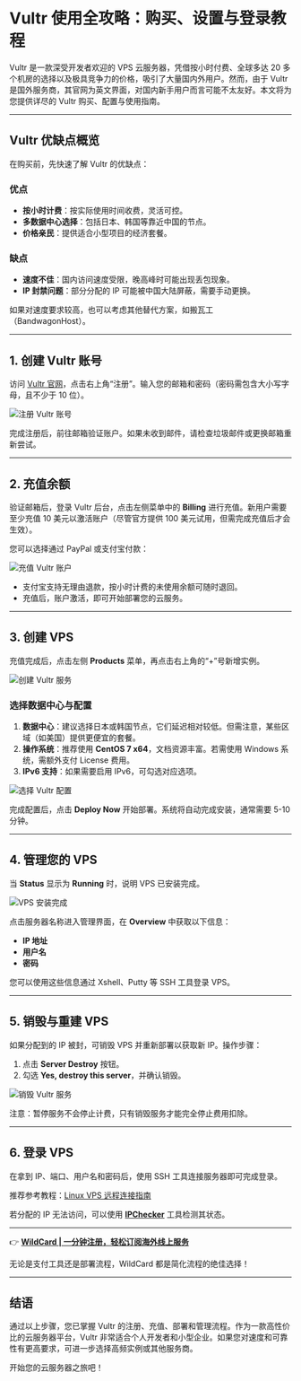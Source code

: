 # Vultr 使用全攻略：购买、设置与登录教程

Vultr 是一款深受开发者欢迎的 VPS 云服务器，凭借按小时付费、全球多达 20 多个机房的选择以及极具竞争力的价格，吸引了大量国内外用户。然而，由于 Vultr 是国外服务商，其官网为英文界面，对国内新手用户而言可能不太友好。本文将为您提供详尽的 Vultr 购买、配置与使用指南。

---

## Vultr 优缺点概览

在购买前，先快速了解 Vultr 的优缺点：

### 优点
- **按小时计费**：按实际使用时间收费，灵活可控。
- **多数据中心选择**：包括日本、韩国等靠近中国的节点。
- **价格亲民**：提供适合小型项目的经济套餐。

### 缺点
- **速度不佳**：国内访问速度受限，晚高峰时可能出现丢包现象。
- **IP 封禁问题**：部分分配的 IP 可能被中国大陆屏蔽，需要手动更换。

如果对速度要求较高，也可以考虑其他替代方案，如搬瓦工（BandwagonHost）。

---

## 1. 创建 Vultr 账号

访问 [Vultr 官网](https://bit.ly/bewildcard)，点击右上角“注册”。输入您的邮箱和密码（密码需包含大小写字母，且不少于 10 位）。

![注册 Vultr 账号](https://zhidao91.oss-cn-shanghai.aliyuncs.com/Content/2022/2022-11-28/1.jpg)

完成注册后，前往邮箱验证账户。如果未收到邮件，请检查垃圾邮件或更换邮箱重新尝试。

---

## 2. 充值余额

验证邮箱后，登录 Vultr 后台，点击左侧菜单中的 **Billing** 进行充值。新用户需要至少充值 10 美元以激活账户（尽管官方提供 100 美元试用，但需完成充值后才会生效）。

您可以选择通过 PayPal 或支付宝付款：

![充值 Vultr 账户](https://zhidao91.oss-cn-shanghai.aliyuncs.com/Content/2022/2022-11-28/2.jpg)

- 支付宝支持无理由退款，按小时计费的未使用余额可随时退回。
- 充值后，账户激活，即可开始部署您的云服务。

---

## 3. 创建 VPS

充值完成后，点击左侧 **Products** 菜单，再点击右上角的“+”号新增实例。

![创建 Vultr 服务](https://zhidao91.oss-cn-shanghai.aliyuncs.com/Content/2022/2022-11-28/3.jpg)

### 选择数据中心与配置

1. **数据中心**：建议选择日本或韩国节点，它们延迟相对较低。但需注意，某些区域（如美国）提供更便宜的套餐。
2. **操作系统**：推荐使用 **CentOS 7 x64**，文档资源丰富。若需使用 Windows 系统，需额外支付 License 费用。
3. **IPv6 支持**：如果需要启用 IPv6，可勾选对应选项。

![选择 Vultr 配置](https://zhidao91.oss-cn-shanghai.aliyuncs.com/Content/2022/2022-11-28/4.jpg)

完成配置后，点击 **Deploy Now** 开始部署。系统将自动完成安装，通常需要 5-10 分钟。

---

## 4. 管理您的 VPS

当 **Status** 显示为 **Running** 时，说明 VPS 已安装完成。

![VPS 安装完成](https://zhidao91.oss-cn-shanghai.aliyuncs.com/Content/2022/2022-11-28/9.jpg)

点击服务器名称进入管理界面，在 **Overview** 中获取以下信息：
- **IP 地址**
- **用户名**
- **密码**

您可以使用这些信息通过 Xshell、Putty 等 SSH 工具登录 VPS。

---

## 5. 销毁与重建 VPS

如果分配到的 IP 被封，可销毁 VPS 并重新部署以获取新 IP。操作步骤：
1. 点击 **Server Destroy** 按钮。
2. 勾选 **Yes, destroy this server**，并确认销毁。

![销毁 Vultr 服务](https://zhidao91.oss-cn-shanghai.aliyuncs.com/Content/2022/2022-11-28/12.jpg)

注意：暂停服务不会停止计费，只有销毁服务才能完全停止费用扣除。

---

## 6. 登录 VPS

在拿到 IP、端口、用户名和密码后，使用 SSH 工具连接服务器即可完成登录。

推荐参考教程：[Linux VPS 远程连接指南](https://www.vps234.com/xshell-connect-linux-vps-guide/)

若分配的 IP 无法访问，可以使用 **[IPChecker](https://www.vps234.com/ipchecker/)** 工具检测其状态。

---

👉 **[WildCard | 一分钟注册，轻松订阅海外线上服务](https://bit.ly/bewildcard)**

无论是支付工具还是部署流程，WildCard 都是简化流程的绝佳选择！

---

## 结语

通过以上步骤，您已掌握 Vultr 的注册、充值、部署和管理流程。作为一款高性价比的云服务器平台，Vultr 非常适合个人开发者和小型企业。如果您对速度和可靠性有更高要求，可进一步选择高频实例或其他服务商。

开始您的云服务器之旅吧！
